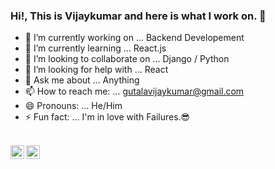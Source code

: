 ### Hi!, This is Vijaykumar and here is what I work on. 👋


- 🔭 I’m currently working on ... Backend Developement
- 🌱 I’m currently learning ... React.js
- 👯 I’m looking to collaborate on ... Django / Python
- 🤔 I’m looking for help with ... React
- 💬 Ask me about ... Anything
- 📫 How to reach me: ... gutalavijaykumar@gmail.com 
- 😄 Pronouns: ... He/Him
- ⚡ Fun fact: ... I'm in love with Failures.😎

<br/> <a href="https://www.linkedin.com/in/vijaykumar-gutala-ab810618b/">   <img align="left" alt="vijaykumar's LinkdeIN" width="22px" src="https://cdn.jsdelivr.net/npm/simple-icons@v3/icons/linkedin.svg" /> </a> <a href="https://www.facebook.com/vijay.gutala.7/">   <img align="left" alt="vijayykumar's facebook" width="22px" src="https://img.icons8.com/dusk/64/000000/facebook-new--v2.png" /> </a> <br/> <pre>  </pre>
